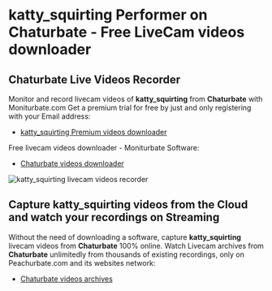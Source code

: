 # katty_squirting Performer on Chaturbate - Free LiveCam videos downloader

## Chaturbate Live Videos Recorder

Monitor and record livecam videos of **katty_squirting** from **Chaturbate** with Moniturbate.com
Get a premium trial for free by just and only registering with your Email address:
* [katty_squirting Premium videos downloader](https://moniturbate.com/request-demo-licence-key.html)

Free livecam videos downloader - Moniturbate Software:
* [Chaturbate videos downloader](https://moniturbate.com/moniturbate-download-software.html)

![katty_squirting livecam videos recorder](https://peachurnet.com/templates/moniturbate-software.png)


## Capture katty_squirting videos from the Cloud and watch your recordings on Streaming

Without the need of downloading a software, capture **katty_squirting** livecam videos from **Chaturbate** 100% online.
Watch Livecam archives from **Chaturbate** unlimitedly from thousands of existing recordings, only on Peachurbate.com and its websites network:
* [Chaturbate videos archives](https://peachurnet.com/)